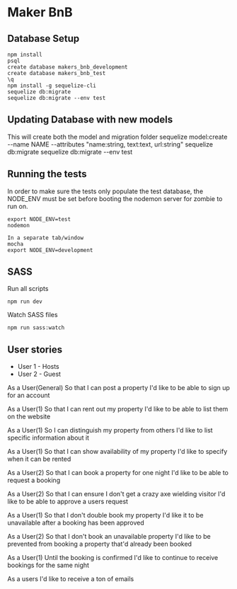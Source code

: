 # Maker BnB

## Database Setup

    npm install
    psql
    create database makers_bnb_development
    create database makers_bnb_test
    \q
    npm install -g sequelize-cli
    sequelize db:migrate
    sequelize db:migrate --env test

## Updating Database with new models
This will create both the model and migration folder
    sequelize model:create --name NAME --attributes "name:string, text:text, url:string"
    sequelize db:migrate
    sequelize db:migrate --env test

## Running the tests
In order to make sure the tests only populate the test database, the NODE_ENV must be set before booting the nodemon server for zombie to run on.

    export NODE_ENV=test
    nodemon

    In a separate tab/window
    mocha
    export NODE_ENV=development


## SASS
Run all scripts

    npm run dev

Watch SASS files

    npm run sass:watch


## User stories
- User 1 - Hosts
- User 2 - Guest

As a User(General)
So that I can post a property
I'd like to be able to sign up for an account

As a User(1)
So that I can rent out my property
I'd like to be able to list them on the website

As a User(1)
So I can distinguish my property from others
I'd like to list specific information about it

As a User(1)
So that I can show availability of my property
I'd like to specify when it can be rented

As a User(2)
So that I can book a property for one night
I'd like to be able to request a booking

As a User(2)
So that I can ensure I don't get a crazy axe wielding visitor
I'd like to be able to approve a users request

As a User(1)
So that I don't double book my property
I'd like it to be unavailable after a booking has been approved

As a User(2)
So that I don't book an unavailable property
I'd like to be prevented from booking a property that'd already been booked

As a User(1)
Until the booking is confirmed
I'd like to continue to receive bookings for the same night

As a users
I'd like to receive a ton of emails
